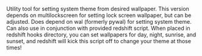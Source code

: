 Utility tool for setting system theme from desired wallpaper. This version depends on multilockscreen for setting lock screen wallpaper, but can be adjusted. Does depend on wal (formerly pywal) for setting system theme. Can also use in conjunction with provided redshift script. When placed in redshift hooks directory, you can set wallpapers for day, night, sunrise, and sunset, and redshift will kick this script off to change your theme at those times!
